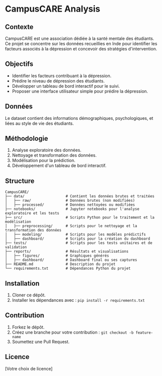# CampusCARE Analysis

## Contexte
CampusCARE est une association dédiée à la santé mentale des étudiants. Ce projet se concentre sur les données recueillies en Inde pour identifier les facteurs associés à la dépression et concevoir des stratégies d'intervention.

## Objectifs
- Identifier les facteurs contribuant à la dépression.
- Prédire le niveau de dépression des étudiants.
- Développer un tableau de bord interactif pour le suivi.
- Proposer une interface utilisateur simple pour prédire la dépression.

## Données
Le dataset contient des informations démographiques, psychologiques, et liées au style de vie des étudiants.

## Méthodologie
1. Analyse exploratoire des données.
2. Nettoyage et transformation des données.
3. Modélisation pour la prédiction.
4. Développement d'un tableau de bord interactif.

## Structure
```
CampusCARE/
├── data/                   # Contient les données brutes et traitées
│   ├── raw/                # Données brutes (non modifiées)
│   ├── processed/          # Données nettoyées ou modifiées
├── notebooks/              # Jupyter notebooks pour l'analyse exploratoire et les tests
├── src/                    # Scripts Python pour le traitement et la modélisation
│   ├── preprocessing/      # Scripts pour le nettoyage et la transformation des données
│   ├── modeling/           # Scripts pour les modèles prédictifs
│   ├── dashboard/          # Scripts pour la création du dashboard
├── tests/                  # Scripts pour les tests unitaires et de validation
├── reports/                # Résultats et visualisations
│   ├── figures/            # Graphiques générés
│   ├── dashboard/          # Dashboard final ou ses captures
├── README.md               # Description du projet
└── requirements.txt        # Dépendances Python du projet
```

## Installation
1. Cloner ce dépôt.
2. Installer les dépendances avec : `pip install -r requirements.txt`

## Contribution
1. Forkez le dépôt.
2. Créez une branche pour votre contribution : `git checkout -b feature-name`
3. Soumettez une Pull Request.

## Licence
[Votre choix de licence]
